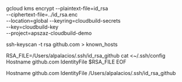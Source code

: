 

gcloud kms encrypt --plaintext-file=id_rsa \
                   --ciphertext-file=../id_rsa.enc \
                   --location=global --keyring=cloudbuild-secrets \
                   --key=cloudbuild-key \
                   --project=apszaz-cloudbuild-demo

ssh-keyscan -t rsa github.com > known_hosts


RSA_FILE=/Users/alpalacios/.ssh/id_rsa_github
cat <<EOF >~/.ssh/config
Hostname github.com
 IdentityFile $RSA_FILE
EOF

Hostname github.com
 IdentityFile /Users/alpalacios/.ssh/id_rsa_github
